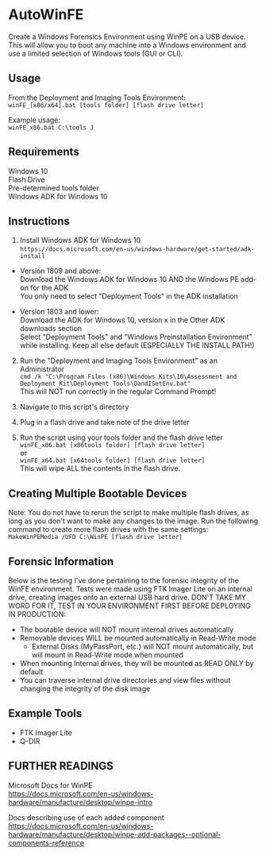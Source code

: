 # AutoWinFE
Create a Windows Forensics Environment using WinPE on a USB device. This will allow you to boot any machine into a Windows environment and use a limited selection of Windows tools (GUI or CLI).

## Usage  
From the Deployment and Imaging Tools Environment:  
`winFE_[x86/x64].bat [tools folder] [flash drive letter]`  

Example usage:  
`winFE_x86.bat C:\tools J`  

## Requirements
Windows 10  
Flash Drive  
Pre-determined tools folder  
Windows ADK for Windows 10  

## Instructions
1. Install Windows ADK for Windows 10  
`https://docs.microsoft.com/en-us/windows-hardware/get-started/adk-install`  
- Version 1809 and above:  
   Download the Windows ADK for Windows 10 AND the Windows PE add-on for the ADK  
   You only need to select "Deployment Tools" in the ADK installation  
   
- Version 1803 and lower:  
   Download the ADK for Windows 10, version x in the Other ADK downloads section  
   Select "Deployment Tools" and "Windows Preinstallation Environment" while installing. Keep all else default (ESPECIALLY THE INSTALL PATH!)  

2. Run the "Deployment and Imaging Tools Environment" as an Administrator  
`cmd /k "C:\Program Files (x86)\Windows Kits\10\Assessment and Deployment Kit\Deployment Tools\DandISetEnv.bat"`  
  This will NOT run correctly in the regular Command Prompt!
  
3. Navigate to this script's directory  
4. Plug in a flash drive and take note of the drive letter  
5. Run the script using your tools folder and the flash drive letter  
`winFE_x86.bat [x86tools folder] [flash drive letter]`  
or  
`winFE_x64.bat [x64tools folder] [flash drive letter]`  
  This will wipe ALL the contents in the flash drive.
  
## Creating Multiple Bootable Devices  
Note: You do not have to rerun the script to make multiple flash drives, as long as you don't want to make any changes to the image. Run the following command to create more flash drives with the same settings:  
`MakeWinPEMedia /UFD C:\WinPE [flash drive letter]`  

## Forensic Information  
Below is the testing I've done pertaining to the forensic integrity of the WinFE environment. Tests were made using FTK Imager Lite on an internal drive, creating images onto an external USB hard drive. DON'T TAKE MY WORD FOR IT, TEST IN YOUR ENVIRONMENT FIRST BEFORE DEPLOYING IN PRODUCTION:  
- The bootable device will NOT mount internal drives automatically  
- Removable devices WILL be mounted automatically in Read-Write mode  
  - External Disks (MyPassPort, etc.) will NOT mount automatically, but will mount in Read-Write mode when mounted  
- When mounting Internal drives, they will be mounted as READ ONLY by default  
- You can traverse internal drive directories and view files without changing the integrity of the disk image  

## Example Tools  
- FTK Imager Lite
- Q-DIR
  
## FURTHER READINGS  
  
Microsoft Docs for WinPE  
https://docs.microsoft.com/en-us/windows-hardware/manufacture/desktop/winpe-intro  
  
Docs describing use of each added component  
https://docs.microsoft.com/en-us/windows-hardware/manufacture/desktop/winpe-add-packages--optional-components-reference  
  
